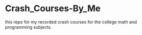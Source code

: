 # Crash_Courses-By_Me
this repo for my recorded crash courses for the college math and programming subjects. 
